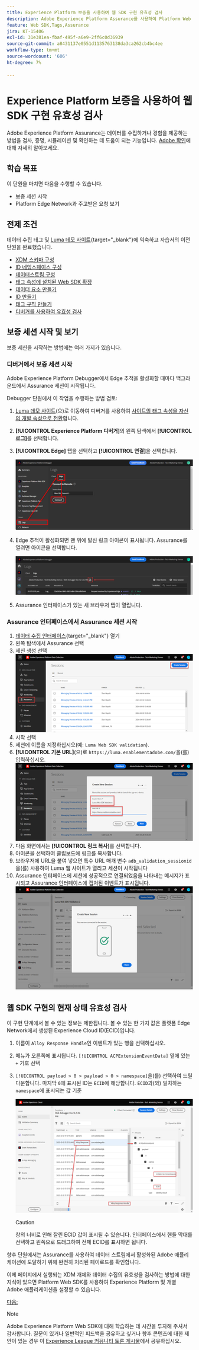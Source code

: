 ```yaml
---
title: Experience Platform 보증을 사용하여 웹 SDK 구현 유효성 검사
description: Adobe Experience Platform Assurance를 사용하여 Platform Web SDK 구현의 유효성을 검사하는 방법을 알아봅니다. 이 수업은 Web SDK를 사용하여 Adobe Experience Cloud 구현 튜토리얼의 일부입니다.
feature: Web SDK,Tags,Assurance
jira: KT-15406
exl-id: 31e381ea-fbaf-495f-a6e9-2ff6c0d36939
source-git-commit: a8431137e0551d1135763138da3ca262cb4bc4ee
workflow-type: tm+mt
source-wordcount: '606'
ht-degree: 7%

---
```


# Experience Platform 보증을 사용하여 웹 SDK 구현 유효성 검사

Adobe Experience Platform Assurance는 데이터를 수집하거나 경험을 제공하는 방법을 검사, 증명, 시뮬레이션 및 확인하는 데 도움이 되는 기능입니다. [Adobe 확인](https://experienceleague.adobe.com/en/docs/experience-platform/assurance/home)에 대해 자세히 알아보세요.


## 학습 목표

이 단원을 마치면 다음을 수행할 수 있습니다.

* 보증 세션 시작
* Platform Edge Network과 주고받은 요청 보기

## 전제 조건

데이터 수집 태그 및 [Luma 데모 사이트](https://luma.enablementadobe.com/content/luma/us/en.html){target="_blank"}에 익숙하고 자습서의 이전 단원을 완료했습니다.

* [XDM 스키마 구성](configure-schemas.md)
* [ID 네임스페이스 구성](configure-identities.md)
* [데이터스트림 구성](configure-datastream.md)
* [태그 속성에 설치된 Web SDK 확장](install-web-sdk.md)
* [데이터 요소 만들기](create-data-elements.md)
* [ID 만들기](create-identities.md)
* [태그 규칙 만들기](create-tag-rule.md)
* [디버거를 사용하여 유효성 검사](validate-with-debugger.md)


## 보증 세션 시작 및 보기

보증 세션을 시작하는 방법에는 여러 가지가 있습니다.

### 디버거에서 보증 세션 시작

Adobe Experience Platform Debugger에서 Edge 추적을 활성화할 때마다 백그라운드에서 Assurance 세션이 시작됩니다.

Debugger 단원에서 이 작업을 수행하는 방법 검토:

1. [Luma 데모 사이트](https://luma.enablementadobe.com/content/luma/us/en.html)(으)로 이동하여 디버거를 사용하여 [사이트의 태그 속성을 자신의 개발 속성으로 전환](validate-with-debugger.md#use-the-experience-platform-debugger-to-map-to-your-tags-property)합니다.
1. **[!UICONTROL Experience Platform 디버거]**&#x200B;의 왼쪽 탐색에서 **[!UICONTROL 로그]**&#x200B;를 선택합니다.
1. **[!UICONTROL Edge]** 탭을 선택하고 **[!UICONTROL 연결]**&#x200B;을 선택합니다.

   ![Edge 추적 연결](assets/analytics-debugger-edgeTrace.png)
1. Edge 추적이 활성화되면 맨 위에 발신 링크 아이콘이 표시됩니다. Assurance를 열려면 아이콘을 선택합니다.

   ![확인 세션 시작](assets/validate-debugger-start-assurnance.png)

1. Assurance 인터페이스가 있는 새 브라우저 탭이 열립니다.

### Assurance 인터페이스에서 Assurance 세션 시작

1. [데이터 수집 인터페이스](https://experience.adobe.com/#/data-collection/home){target="_blank"} 열기
1. 왼쪽 탐색에서 Assurance 선택
1. 세션 생성 선택
   ![보증 세션 만들기](assets/assurance-create-session.png)
1. 시작 선택
1. 세션에 이름을 지정하십시오(예: `Luma Web SDK validation`).
1. **[!UICONTROL 기본 URL]**(으)로 `https://luma.enablementadobe.com/`을(를) 입력하십시오.
   ![보증 세션 이름 지정](assets/assurance-name-session.png)
1. 다음 화면에서는 **[!UICONTROL 링크 복사]**&#x200B;를 선택합니다.
1. 아이콘을 선택하여 클립보드에 링크를 복사합니다.
1. 브라우저에 URL을 붙여 넣으면 특수 URL 매개 변수 `adb_validation_sessionid`을(를) 사용하여 Luma 웹 사이트가 열리고 세션이 시작됩니다
1. Assurance 인터페이스에 세션에 성공적으로 연결되었음을 나타내는 메시지가 표시되고 Assurance 인터페이스에 캡처된 이벤트가 표시됩니다.
   ![확인 세션이 연결되었습니다](assets/assurance-success.png)

## 웹 SDK 구현의 현재 상태 유효성 검사

이 구현 단계에서 볼 수 있는 정보는 제한됩니다. 볼 수 있는 한 가지 값은 플랫폼 Edge Network에서 생성된 Experience Cloud ID(ECID)입니다.

1. 이름이 `Alloy Response Handle`인 이벤트가 있는 행을 선택하십시오.
1. 메뉴가 오른쪽에 표시됩니다. `[!UICONTROL ACPExtensionEventData]` 옆에 있는 `+` 기호 선택
1. `[!UICONTROL payload > 0 > payload > 0 > namespace]`을(를) 선택하여 드릴다운합니다. 마지막 `0`에 표시된 ID는 `ECID`에 해당합니다. `ECID`과(와) 일치하는 `namespace`에 표시되는 값 기준

   ![ECID 유효성 검사](assets/validate-assurance-ecid.png)

   >[!CAUTION]
   >
   >창의 너비로 인해 잘린 ECID 값이 표시될 수 있습니다. 인터페이스에서 핸들 막대를 선택하고 왼쪽으로 드래그하여 전체 ECID를 표시하면 됩니다.

향후 단원에서는 Assurance를 사용하여 데이터 스트림에서 활성화된 Adobe 애플리케이션에 도달하기 위해 완전히 처리된 페이로드를 확인합니다.

이제 페이지에서 실행되는 XDM 개체와 데이터 수집의 유효성을 검사하는 방법에 대한 지식이 있으면 Platform Web SDK를 사용하여 Experience Platform 및 개별 Adobe 애플리케이션을 설정할 수 있습니다.

[다음: ](setup-experience-platform.md)

>[!NOTE]
>
>Adobe Experience Platform Web SDK에 대해 학습하는 데 시간을 투자해 주셔서 감사합니다. 질문이 있거나 일반적인 피드백을 공유하고 싶거나 향후 콘텐츠에 대한 제안이 있는 경우 이 [Experience League 커뮤니티 토론 게시물](https://experienceleaguecommunities.adobe.com/t5/adobe-experience-platform-data/tutorial-discussion-implement-adobe-experience-cloud-with-web/td-p/444996)에서 공유하십시오.
